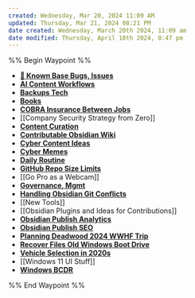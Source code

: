 ```yaml
---
created: Wednesday, Mar 20, 2024 11:09 AM
updated: Thursday, Mar 21, 2024 08:21 PM
date created: Wednesday, March 20th 2024, 11:09 am
date modified: Thursday, April 18th 2024, 8:47 pm
---
```


%% Begin Waypoint %%
- **[🐛 Known Base Bugs, Issues](./%F0%9F%90%9B%20Known%20Base%20Bugs,%20Issues/%F0%9F%90%9B%20Known%20Base%20Bugs,%20Issues.md)**
- **[AI Content Workflows](./AI%20Content%20Workflows/AI%20Content%20Workflows.md)**
- **[Backups Tech](./Backups%20Tech/Backups%20Tech.md)**
- **[Books](./Books/Books.md)**
- **[COBRA Insurance Between Jobs](./COBRA%20Insurance%20Between%20Jobs/COBRA%20Insurance%20Between%20Jobs.md)**
- [[Company Security Strategy from Zero]]
- **[Content Curation](./Content%20Curation/Content%20Curation.md)**
- **[Contributable Obsidian Wiki](./Contributable%20Obsidian%20Wiki/Contributable%20Obsidian%20Wiki.md)**
- **[Cyber Content Ideas](./Cyber%20Content%20Ideas/Cyber%20Content%20Ideas.md)**
- **[Cyber Memes](./Cyber%20Memes/Cyber%20Memes.md)**
- **[Daily Routine](./Daily%20Routine/Daily%20Routine.md)**
- **[GitHub Repo Size Limits](./GitHub%20Repo%20Size%20Limits/GitHub%20Repo%20Size%20Limits.md)**
- [[Go Pro as a Webcam]]
- **[Governance, Mgmt](./Governance,%20Mgmt/Governance,%20Mgmt.md)**
- **[Handling Obsidian Git Conflicts](./Handling%20Obsidian%20Git%20Conflicts/Handling%20Obsidian%20Git%20Conflicts.md)**
- [[New Tools]]
- [[Obsidian Plugins and Ideas for Contributions]]
- **[Obsidian Publish Analytics](./Obsidian%20Publish%20Analytics/Obsidian%20Publish%20Analytics.md)**
- **[Obsidian Publish SEO](./Obsidian%20Publish%20SEO/Obsidian%20Publish%20SEO.md)**
- **[Planning Deadwood 2024 WWHF Trip](./Planning%20Deadwood%202024%20WWHF%20Trip/Planning%20Deadwood%202024%20WWHF%20Trip.md)**
- **[Recover Files Old Windows Boot Drive](./Recover%20Files%20Old%20Windows%20Boot%20Drive/Recover%20Files%20Old%20Windows%20Boot%20Drive.md)**
- **[Vehicle Selection in 2020s](./Vehicle%20Selection%20in%202020s/Vehicle%20Selection%20in%202020s.md)**
- [[Windows 11 UI Stuff]]
- **[Windows BCDR](./Windows%20BCDR/Windows%20BCDR.md)**

%% End Waypoint %%